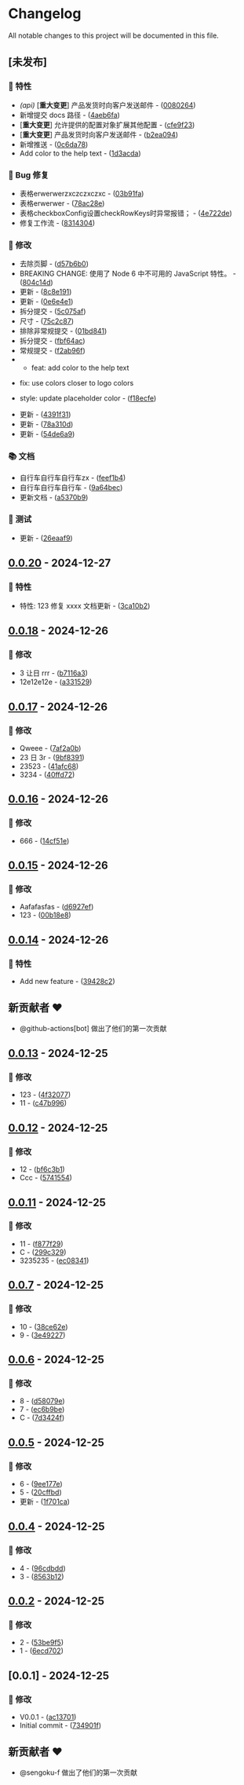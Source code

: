 # Changelog

All notable changes to this project will be documented in this file.

## [未发布]

### 🚀 特性

- *(api)* [**重大变更**] 产品发货时向客户发送邮件 - ([0080264](https://github.com/sengoku-f/auto-release-changelog/commit/0080264687af9b7fdf7ffc46f55e1ac9fb665b19))
- 新增提交 docs 路径 - ([4aeb6fa](https://github.com/sengoku-f/auto-release-changelog/commit/4aeb6fa8839930a5f7794a3502d02598c71396a0))
- [**重大变更**] 允许提供的配置对象扩展其他配置 - ([cfe9f23](https://github.com/sengoku-f/auto-release-changelog/commit/cfe9f23bd080ee38e24ecf9bbcaf5f1e130d72c0))
- [**重大变更**] 产品发货时向客户发送邮件 - ([b2ea094](https://github.com/sengoku-f/auto-release-changelog/commit/b2ea094cca9f59db0390776650f8199891566c27))
- 新增推送 - ([0c6da78](https://github.com/sengoku-f/auto-release-changelog/commit/0c6da78b208e4c87dccd74c29b197a00085a8bce))
- Add color to the help text - ([1d3acda](https://github.com/sengoku-f/auto-release-changelog/commit/1d3acda8b4adf4daaf2bbd9270fd247178f09fbb))

### 🐛 Bug 修复

- 表格erwerwerzxczczxczxc - ([03b91fa](https://github.com/sengoku-f/auto-release-changelog/commit/03b91fa9ee98d27098db32887dd47d670e271fc6))
- 表格erwerwer - ([78ac28e](https://github.com/sengoku-f/auto-release-changelog/commit/78ac28e0d1d8a47498d984f5a69bc01020c5d4f6))
- 表格checkboxConfig设置checkRowKeys时异常报错； - ([4e722de](https://github.com/sengoku-f/auto-release-changelog/commit/4e722de1888e9cefa5e4a2278d919499a60bcd26))
- 修复工作流 - ([8314304](https://github.com/sengoku-f/auto-release-changelog/commit/83143042ebb87ea3d1cddefd0957a54b58189176))

### 💼 修改

- 去除页脚 - ([d57b6b0](https://github.com/sengoku-f/auto-release-changelog/commit/d57b6b0ad50dddb150047e15c214b1562f053d5e))
- BREAKING CHANGE: 使用了 Node 6 中不可用的 JavaScript 特性。 - ([804c14d](https://github.com/sengoku-f/auto-release-changelog/commit/804c14d537bf0a6f858265c13b5736ee24c4f8ce))
- 更新 - ([8c8e191](https://github.com/sengoku-f/auto-release-changelog/commit/8c8e191fb68c746780fb5793d617acd79070cc4d))
- 更新 - ([0e6e4e1](https://github.com/sengoku-f/auto-release-changelog/commit/0e6e4e1329020753e2226914dce46ff639dea638))
- 拆分提交 - ([5c075af](https://github.com/sengoku-f/auto-release-changelog/commit/5c075af2b98b1cb539cf7fab8547b1db0facd8ed))
- 尺寸 - ([75c2c87](https://github.com/sengoku-f/auto-release-changelog/commit/75c2c87727ac32ed6025831399279bcdd4c8400f))
- 排除非常规提交 - ([01bd841](https://github.com/sengoku-f/auto-release-changelog/commit/01bd841e85b5262205172e8c1e14a14754b996f7))
- 拆分提交 - ([fbf64ac](https://github.com/sengoku-f/auto-release-changelog/commit/fbf64ac8023c21934923424059182ca47a9756d3))
- 常规提交 - ([f2ab96f](https://github.com/sengoku-f/auto-release-changelog/commit/f2ab96fb46d60b3a35580b2c833de73983183ff1))
- * feat: add color to the help text

* fix: use colors closer to logo colors

* style: update placeholder color - ([f18ecfe](https://github.com/sengoku-f/auto-release-changelog/commit/f18ecfe1d1a1f72b9bb4e10735ee8b21387f2aa6))
- 更新 - ([4391f31](https://github.com/sengoku-f/auto-release-changelog/commit/4391f3154179bbaa06af11d3f9daa74c048c4e1e))
- 更新 - ([78a310d](https://github.com/sengoku-f/auto-release-changelog/commit/78a310d925254f4c1fd4fd3bc265f2f8fb072e57))
- 更新 - ([54de6a9](https://github.com/sengoku-f/auto-release-changelog/commit/54de6a9415a96ef26265a3e024e2536a58585966))

### 📚 文档

- 自行车自行车自行车zx - ([feef1b4](https://github.com/sengoku-f/auto-release-changelog/commit/feef1b4f2f792196a34e1675a64f59238f453604))
- 自行车自行车自行车 - ([9a64bec](https://github.com/sengoku-f/auto-release-changelog/commit/9a64bec2cd26e7678bb127cf0377d36dcd60d5e6))
- 更新文档 - ([a5370b9](https://github.com/sengoku-f/auto-release-changelog/commit/a5370b9345bf5714644c86bef451100f4cdec888))

### 🧪 测试

- 更新 - ([26eaaf9](https://github.com/sengoku-f/auto-release-changelog/commit/26eaaf9331fc61380b6b0190f8aee5d3b6186d96))

## [0.0.20](https://github.com/sengoku-f/auto-release-changelog/compare/v0.0.19..v0.0.20) - 2024-12-27

### 🚀 特性

- 特性: 123
修复 xxxx
文档更新 - ([3ca10b2](https://github.com/sengoku-f/auto-release-changelog/commit/3ca10b2bd9bcadf662f8d1d07785e65a05c00e56))

## [0.0.18](https://github.com/sengoku-f/auto-release-changelog/compare/v0.0.17..v0.0.18) - 2024-12-26

### 💼 修改

- 3 让日 rrr - ([b7116a3](https://github.com/sengoku-f/auto-release-changelog/commit/b7116a3c52a00ec417e364d57bea8f1237e0f720))
- 12e12e12e - ([a331529](https://github.com/sengoku-f/auto-release-changelog/commit/a33152998e02e949cf652c7bd947e52914f3f124))

## [0.0.17](https://github.com/sengoku-f/auto-release-changelog/compare/v0.0.16..v0.0.17) - 2024-12-26

### 💼 修改

- Qweee - ([7af2a0b](https://github.com/sengoku-f/auto-release-changelog/commit/7af2a0bc03f36dac52a3f71e1886281181769874))
- 23 日 3r - ([9bf8391](https://github.com/sengoku-f/auto-release-changelog/commit/9bf8391ac769c2c21b4cede83962f4bb10a07b15))
- 23523 - ([41afc68](https://github.com/sengoku-f/auto-release-changelog/commit/41afc682d85a995e55178a81f2dd0e2f75787839))
- 3234 - ([40ffd72](https://github.com/sengoku-f/auto-release-changelog/commit/40ffd726bce98209a2a797a5a4e37e3924fd0868))

## [0.0.16](https://github.com/sengoku-f/auto-release-changelog/compare/v0.0.15..v0.0.16) - 2024-12-26

### 💼 修改

- 666 - ([14cf51e](https://github.com/sengoku-f/auto-release-changelog/commit/14cf51e743eaa4475db2181d85731faefeb07edd))

## [0.0.15](https://github.com/sengoku-f/auto-release-changelog/compare/v0.0.14..v0.0.15) - 2024-12-26

### 💼 修改

- Aafafasfas - ([d6927ef](https://github.com/sengoku-f/auto-release-changelog/commit/d6927efaefdaeb4ec3644e03b8e57c6302775219))
- 123 - ([00b18e8](https://github.com/sengoku-f/auto-release-changelog/commit/00b18e8693ca18a744d1ffc5fe4fd3257c75dd06))

## [0.0.14](https://github.com/sengoku-f/auto-release-changelog/compare/v0.0.13..v0.0.14) - 2024-12-26

### 🚀 特性

- Add new feature - ([39428c2](https://github.com/sengoku-f/auto-release-changelog/commit/39428c21a021eb575943270d42d629095e38fd9d))

## 新贡献者 ❤️

* @github-actions[bot] 做出了他们的第一次贡献
## [0.0.13](https://github.com/sengoku-f/auto-release-changelog/compare/v0.0.12..v0.0.13) - 2024-12-25

### 💼 修改

- 123 - ([4f32077](https://github.com/sengoku-f/auto-release-changelog/commit/4f32077f80d0c6499e01ba9de235a9a329f7eeaf))
- 11 - ([c47b996](https://github.com/sengoku-f/auto-release-changelog/commit/c47b996bdb5dab8d3e0f699e3ce4e3f83d6a6a63))

## [0.0.12](https://github.com/sengoku-f/auto-release-changelog/compare/v0.0.11..v0.0.12) - 2024-12-25

### 💼 修改

- 12 - ([bf6c3b1](https://github.com/sengoku-f/auto-release-changelog/commit/bf6c3b16e3242e9c1f2df717983ef06155d6df65))
- Ccc - ([5741554](https://github.com/sengoku-f/auto-release-changelog/commit/574155456293ac4a7f3592fd929d25f9ecb3a1b0))

## [0.0.11](https://github.com/sengoku-f/auto-release-changelog/compare/v0.0.7..v0.0.11) - 2024-12-25

### 💼 修改

- 11 - ([f877f29](https://github.com/sengoku-f/auto-release-changelog/commit/f877f298fe865b49722c18670ef4f2780502c10d))
- C - ([299c329](https://github.com/sengoku-f/auto-release-changelog/commit/299c329126eeaebf5eb6cd929697ff721803f673))
- 3235235 - ([ec08341](https://github.com/sengoku-f/auto-release-changelog/commit/ec08341062dcb37c18a19a9187c507ff17853f52))

## [0.0.7](https://github.com/sengoku-f/auto-release-changelog/compare/v0.0.6..v0.0.7) - 2024-12-25

### 💼 修改

- 10 - ([38ce62e](https://github.com/sengoku-f/auto-release-changelog/commit/38ce62eff5011d55c7e7bdc96ba4d4ffe78066be))
- 9 - ([3e49227](https://github.com/sengoku-f/auto-release-changelog/commit/3e49227fbdd048d4bb581dcd6cba3f52d2c9e16d))

## [0.0.6](https://github.com/sengoku-f/auto-release-changelog/compare/v0.0.5..v0.0.6) - 2024-12-25

### 💼 修改

- 8 - ([d58079e](https://github.com/sengoku-f/auto-release-changelog/commit/d58079e8bf0ee216a635b79b8e1cce8e29e7b550))
- 7 - ([ec6b9be](https://github.com/sengoku-f/auto-release-changelog/commit/ec6b9bec376df696e78b2afde16fdd2299a0d315))
- C - ([7d3424f](https://github.com/sengoku-f/auto-release-changelog/commit/7d3424f0a1e361b8391a102f19f9211fcb964683))

## [0.0.5](https://github.com/sengoku-f/auto-release-changelog/compare/v0.0.4..v0.0.5) - 2024-12-25

### 💼 修改

- 6 - ([9ee177e](https://github.com/sengoku-f/auto-release-changelog/commit/9ee177e076d9648c8a5114731964bb8c9a9bbe1b))
- 5 - ([20cffbd](https://github.com/sengoku-f/auto-release-changelog/commit/20cffbdf338e81b221a230c743a0e3b694ced073))
- 更新 - ([1f701ca](https://github.com/sengoku-f/auto-release-changelog/commit/1f701ca2fa7cf7daf784a52860cd03d45d8ffb8f))

## [0.0.4](https://github.com/sengoku-f/auto-release-changelog/compare/v0.0.2..v0.0.4) - 2024-12-25

### 💼 修改

- 4 - ([96cdbdd](https://github.com/sengoku-f/auto-release-changelog/commit/96cdbdd846fa844d242fdde69f3e3dbee1a17ffe))
- 3 - ([8563b12](https://github.com/sengoku-f/auto-release-changelog/commit/8563b12aac8dba897768858148013a05d17124fc))

## [0.0.2](https://github.com/sengoku-f/auto-release-changelog/compare/v0.0.1..v0.0.2) - 2024-12-25

### 💼 修改

- 2 - ([53be9f5](https://github.com/sengoku-f/auto-release-changelog/commit/53be9f57ffcf783f9ee881cc03d6d1c8dd2aab7f))
- 1 - ([6ecd702](https://github.com/sengoku-f/auto-release-changelog/commit/6ecd702e84d209e9c69587380b6fd9e24fa60ecf))

## [0.0.1] - 2024-12-25

### 💼 修改

- V0.0.1 - ([ac13701](https://github.com/sengoku-f/auto-release-changelog/commit/ac137012880217df499a7a1bcfc9cea91273567b))
- Initial commit - ([734901f](https://github.com/sengoku-f/auto-release-changelog/commit/734901fdca5b127e96da341b21eb6defd931271d))

## 新贡献者 ❤️

* @sengoku-f 做出了他们的第一次贡献
